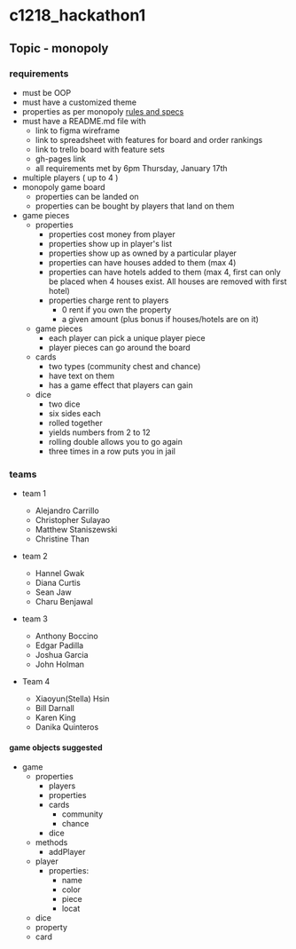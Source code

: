 # c1218_hackathon1

## Topic - monopoly

### requirements
- must be OOP
- must have a customized theme
- properties as per monopoly <a href="https://en.wikipedia.org/wiki/Monopoly_(game)" target="_blank">rules and specs</a>
- must have a README.md file with
  - link to figma wireframe
  - link to spreadsheet with features for board and order rankings
  - link to trello board with feature sets
  - gh-pages link
  - all requirements met by 6pm Thursday, January 17th
- multiple players ( up to 4 )
- monopoly game board
  - properties can be landed on
  - properties can be bought by players that land on them
- game pieces
  - properties
    - properties cost money from player
    - properties show up in player's list
    - properties show up as owned by a particular player
    - properties can have houses added to them (max 4)
    - properties can have hotels added to them (max 4, first can only be placed when 4 houses exist.  All houses are removed with first hotel)
    - properties charge rent to players
      - 0 rent if you own the property
      - a given amount (plus bonus if houses/hotels are on it)
  - game pieces
    - each player can pick a unique player piece
    - player pieces can go around the board
  - cards
    - two types (community chest and chance)
    - have text on them
    - has a game effect that players can gain
  - dice
    - two dice
    - six sides each
    - rolled together
    - yields numbers from 2 to 12
    - rolling double allows you to go again
    - three times in a row puts you in jail

### teams
- team 1
  - Alejandro Carrillo
  - Christopher Sulayao
  - Matthew Staniszewski
  - Christine Than
  
- team 2
  - Hannel Gwak
  - Diana Curtis
  - Sean Jaw
  - Charu Benjawal

- team 3
  - Anthony Boccino
  - Edgar Padilla
  - Joshua Garcia
  - John Holman
  
- Team 4
  - Xiaoyun(Stella) Hsin
  - Bill Darnall
  - Karen King
  - Danika Quinteros
  
#### game objects suggested
- game
  - properties
    - players
    - properties
    - cards
      - community
      - chance
    - dice
  - methods
    - addPlayer
  - player
    - properties:
      - name
      - color
      - piece
      - locat
  - dice
  - property
  - card
